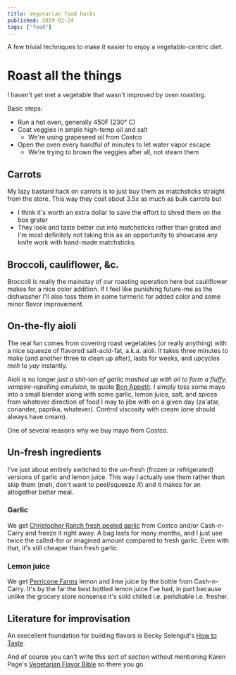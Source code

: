 ```yaml
---
title: Vegetarian food hacks
published: 2019-02-24
tags: ["food"]
---
```


A few trivial techniques to make it easier to enjoy a vegetable-centric diet.

# Roast all the things

I haven't yet met a vegetable that wasn't improved by oven roasting.

Basic steps:

- Run a hot oven, generally 450F (230&deg; C)
- Coat veggies in ample high-temp oil and salt
  - We're using grapeseed oil from Costco
- Open the oven every handful of minutes to let water vapor escape
  - We're trying to brown the veggies after all, not steam them

## Carrots

My lazy bastard hack on carrots is to just buy them as matchsticks straight from the store. This way they cost about 3.5x as much as bulk carrots but

- I think it's worth an extra dollar to save the effort to shred them on the box grater
- They look and taste better cut into matchsticks rather than grated and I'm most definitely not taking this as an opportunity
  to showcase any knife work with hand-made matchsticks.

<?# SimpleFigure src="images/IMG_20190224_101951.jpg" caption="Matchstick carrots" /?>

## Broccoli, cauliflower, &amp;c.

Broccoli is really the mainstay of our roasting operation here but cauliflower makes for a nice color addition.
If I feel like punishing future-me as the dishwasher I'll also toss them in some turmeric for added color
and some minor flavor improvement.

<?# SimpleFigure src="images/IMG_20190224_101944.jpg" caption="Broccoli and cauliflower" /?>

## On-the-fly aioli

The real fun comes from covering roast vegetables (or really anything) with a nice squeeze of flavored salt-acid-fat, a.k.a. aioli.
It takes three minutes to make (and another three to clean up after), lasts for weeks, and upcycles _meh_ to _yay_ instantly.

Aioli is no longer _just a shit-ton of garlic mashed up with oil to form a fluffy, vampire-repelling emulsion_,
to quote [Bon Appetit](https://www.bonappetit.com/story/what-is-aioli).
I simply toss some mayo into a small blender along with some garlic, lemon juice, salt,
and spices from whatever direction of food I may to jibe with on a given day (za'atar, coriander, paprika, whatever).
Control viscosity with cream (one should always have cream).

<?# SimpleFigure src="images/IMG_20190224_102020.jpg" caption="Cheap-ass aioli in cheap-ass squeezy bottle" /?>

One of several reasons why we buy mayo from Costco.

## Un-fresh ingredients

I've just about entirely switched to the un-fresh (frozen or refrigerated) versions of garlic and lemon juice.
This way I actually use them rather than skip them (meh, don't want to peel/squeeze _X_) and it makes for an altogether better meal.

### Garlic

We get [Christopher Ranch fresh peeled garlic](https://www.christopherranch.com/products/fresh-peeled-garlic/) from Costco and/or Cash-n-Carry
and freeze it right away. A bag lasts for many months, and I just use twice the called-for or imagined amount compared to fresh garlic.
Even with that, it's still cheaper than fresh garlic.

### Lemon juice

We get [Perricone Farms](https://perriconefarms.com/) lemon and lime juice by the bottle from Cash-n-Carry.
It's by the far the best bottled lemon juice I've had, in part because unlike the grocery store nonsense it's sold chilled i.e. perishable i.e. fresher.

## Literature for improvisation

An execellent foundation for building flavors is Becky Selengut's [How to Taste](https://www.powells.com/book/-9781632171054).

And of course you can't write this sort of section without mentioning Karen Page's [Vegetarian Flavor Bible](https://www.powells.com/book/-9780316244183)
so there you go.
